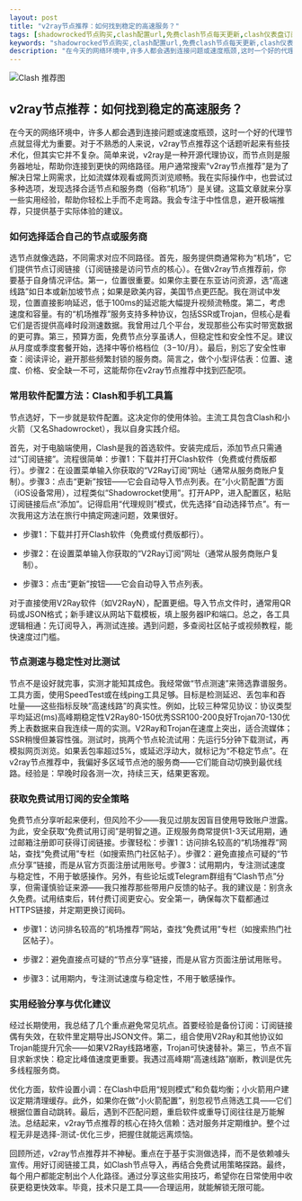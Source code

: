 ```yaml
---
layout: post
title: "v2ray节点推荐：如何找到稳定的高速服务？"
tags: [shadowrocked节点购买,clash配置url,免费clash节点每天更新,clash仪表盘订阅官网,clash官网入口安卓]
keywords: "shadowrocked节点购买,clash配置url,免费clash节点每天更新,clash仪表盘订阅官网,clash官网入口安卓"
description: "在今天的网络环境中,许多人都会遇到连接问题或速度瓶颈,这时一个好的代理节点就显得尤为重要。对于不熟悉的人来说,v2ray节点推荐这个话题听起来有些技术化,但其实它并不复杂。简单来说,v2ray是一种开源代理协议,而节点则是服务器地址,帮助你连接到更快的网络路径。用户通常搜索'v2ray节点推荐'是为了解决日常上网需求,比如流媒体观看或网页浏览顺畅。我在实际操作中,也尝试过多种选项,发现选择合适节点和服务商（俗称'机场'）是关键。这篇文章就来分享一些实用经验,帮助你轻松上手而不走弯路。我会专注于中性信息,避开极端推荐,只提供基于实际体验的建议。"
---
```


![Clash 推荐图](https://clashjd.github.io/assets/img/tiktok机场推荐.png)

## v2ray节点推荐：如何找到稳定的高速服务？

在今天的网络环境中，许多人都会遇到连接问题或速度瓶颈，这时一个好的代理节点就显得尤为重要。对于不熟悉的人来说，v2ray节点推荐这个话题听起来有些技术化，但其实它并不复杂。简单来说，v2ray是一种开源代理协议，而节点则是服务器地址，帮助你连接到更快的网络路径。用户通常搜索“v2ray节点推荐”是为了解决日常上网需求，比如流媒体观看或网页浏览顺畅。我在实际操作中，也尝试过多种选项，发现选择合适节点和服务商（俗称“机场”）是关键。这篇文章就来分享一些实用经验，帮助你轻松上手而不走弯路。我会专注于中性信息，避开极端推荐，只提供基于实际体验的建议。

### 如何选择适合自己的节点或服务商

选节点就像选路，不同需求对应不同路径。首先，服务提供商通常称为“机场”，它们提供节点订阅链接（订阅链接是访问节点的核心）。在做v2ray节点推荐前，你要基于自身情况评估。第一，位置很重要。如果你主要在东亚访问资源，选“高速线路”如日本或新加坡节点；如果是欧美内容，美国节点更匹配。我在测试中发现，位置直接影响延迟，低于100ms的延迟能大幅提升视频流畅度。第二，考虑速度和容量。有的“机场推荐”服务支持多种协议，包括SSR或Trojan，但核心是看它们是否提供高峰时段测速数据。我曾用过几个平台，发现那些公布实时带宽数据的更可靠。第三，预算方面，免费节点分享虽诱人，但稳定性和安全性不足。建议从月度或季度套餐开始，选择中等价格档位（$3-$10/月）。最后，别忘了安全性审查：阅读评论，避开那些频繁封锁的服务商。简言之，做个小型评估表：位置、速度、价格、安全缺一不可，这能帮你在v2ray节点推荐中找到匹配项。

### 常用软件配置方法：Clash和手机工具篇

节点选好，下一步就是软件配置。这决定你的使用体验。主流工具包含Clash和小火箭（又名Shadowrocket），我以自身实践介绍。

首先，对于电脑端使用，Clash是我的首选软件。安装完成后，添加节点只需通过“订阅链接”。流程很简单：步骤1：下载并打开Clash软件（免费或付费版都行）。步骤2：在设置菜单输入你获取的“V2Ray订阅”网址（通常从服务商账户复制）。步骤3：点击“更新”按钮——它会自动导入节点列表。在“小火箭配置”方面（iOS设备常用），过程类似“Shadowrocket使用”。打开APP，进入配置区，粘贴订阅链接后点“添加”。记得启用“代理规则”模式，优先选择“自动选择节点”。有一次我用这方法在旅行中搞定网速问题，效果很好。

- 步骤1：下载并打开Clash软件（免费或付费版都行）。

- 步骤2：在设置菜单输入你获取的“V2Ray订阅”网址（通常从服务商账户复制）。

- 步骤3：点击“更新”按钮——它会自动导入节点列表。

对于直接使用V2Ray软件（如V2RayN），配置更细。导入节点文件时，通常用QR码或JSON格式；新手建议从网站下载模板，填上服务器IP和端口。总之，各工具逻辑相通：先订阅导入，再测试连接。遇到问题，多查阅社区帖子或视频教程，能快速度过门槛。

### 节点测速与稳定性对比测试

节点不是设好就完事，实测才能知其成色。我经常做“节点测速”来筛选靠谱服务。工具方面，使用SpeedTest或在线ping工具足够。目标是检测延迟、丢包率和吞吐量——这些指标反映“高速线路”的真实性。例如，比较三种常见协议：协议类型平均延迟(ms)高峰期稳定性V2Ray80-150优秀SSR100-200良好Trojan70-130优秀上表数据来自我连续一周的实测。V2Ray和Trojan在速度上突出，适合流媒体；SSR稍慢但兼容性强。测试时，挑两个节点轮流试用：先运行5分钟下载测试，再模拟网页浏览。如果丢包率超过5%，或延迟浮动大，就标记为“不稳定节点”。在v2ray节点推荐中，我偏好多区域节点池的服务商——它们能自动切换到最优线路。经验是：早晚时段各测一次，持续三天，结果更客观。

### 获取免费试用订阅的安全策略

免费节点分享听起来便利，但风险不少——我见过朋友因盲目使用导致账户泄露。为此，安全获取“免费试用订阅”是明智之道。正规服务商常提供1-3天试用期，通过邮箱注册即可获得订阅链接。步骤轻松：步骤1：访问排名较高的“机场推荐”网站，查找“免费试用”专栏（如搜索热门社区帖子）。步骤2：避免直接点可疑的“节点分享”链接，而是从官方页面注册试用账号。步骤3：试用期内，专注测试速度与稳定性，不用于敏感操作。另外，有些论坛或Telegram群组有“Clash节点”分享，但需谨慎验证来源——我只推荐那些带用户反馈的帖子。我的建议是：别贪永久免费。试用结束后，转付费订阅更安心。安全第一，确保每次下载都通过HTTPS链接，并定期更换订阅码。

- 步骤1：访问排名较高的“机场推荐”网站，查找“免费试用”专栏（如搜索热门社区帖子）。

- 步骤2：避免直接点可疑的“节点分享”链接，而是从官方页面注册试用账号。

- 步骤3：试用期内，专注测试速度与稳定性，不用于敏感操作。

### 实用经验分享与优化建议

经过长期使用，我总结了几个重点避免常见坑点。首要经验是备份订阅：订阅链接偶有失效，在软件里定期导出JSON文件。第二，组合使用V2Ray和其他协议如Trojan能提升冗余——如果V2Ray线路堵塞，Trojan可快速替补。第三，节点不盲目求新求快：稳定比峰值速度更重要。我遇过高峰期“高速线路”崩断，教训是优先多线程服务商。

优化方面，软件设置小调：在Clash中启用“规则模式”和负载均衡；小火箭用户建议定期清理缓存。此外，如果你在做“小火箭配置”，别忽视节点筛选工具——它们根据位置自动跳转。最后，遇到不匹配问题，重启软件或重导订阅往往是万能解法。总结起来，v2ray节点推荐的核心在持久信赖：选对服务并定期维护。整个过程无非是选择-测试-优化三步，把握住就能远离烦恼。

回顾所述，v2ray节点推荐并不神秘。重点在于基于实测做选择，而不是依赖噱头宣传。用好订阅链接工具，如Clash节点导入，再结合免费试用策略探路。最终，每个用户都能定制出个人化路径。通过分享这些实用技巧，希望你在日常使用中收获更稳更快效率。毕竟，技术只是工具——合理运用，就能解锁无限可能。